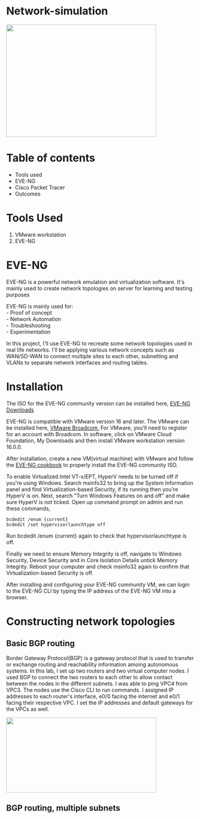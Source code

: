 # Network-simulation
<img src = "https://encrypted-tbn0.gstatic.com/images?q=tbn:ANd9GcSo9czzc_9olMMpCxwiG36cqAi9kywi-gduJCV9B1X3mYAZx90-BXO8cpVywRNV5x6BbkU&usqp=CAU.png" width = 400 height = 300>
<h1>Table of contents</h1>

- Tools used
- EVE-NG
- Cisco Packet Tracer
- Outcomes

 <h1>Tools Used</h1>

  1. VMware workstation
  2. EVE-NG
 
<h1>EVE-NG</h1>
<p>EVE-NG is a powerful network emulation and virtualization software. It's mainly used to create network topologies on server for learning and testing purposes</p>
<p>EVE-NG is mainly used for:<br>
- Proof of concept <br>
- Network Automation<br>
- Troubleshooting<br>
- Experimentation</p>
<p>In this project, I'll use EVE-NG to recreate some network topologies used in real life networks. I'll be applying various network concepts such as WAN/SD-WAN to connect multiple sites to each other, subnetting and VLANs to separate network interfaces and routing tables.</p>
<h1>Installation</h1>
<p>The ISO for the EVE-NG community version can be installed here, <a href="https://www.eve-ng.net/index.php/download/#DL-LIN">EVE-NG Downloads</a></p>
<p>EVE-NG is compatible with VMware version 16 and later. The VMware can be installed here, <a href="https://support.broadcom.com/">VMware Broadcom.</a> For VMware, you'll need to register for an account with Broadcom. In software, click on VMware Cloud Foundation, My Downloads and then install VMware workstation version 16.0.0. </p>
<p>After installation, create a new VM(virtual machine) with VMware and follow the <a href="https://www.eve-ng.net/images/EVE-COOK-BOOK-1.0.pdf">EVE-NG cookbook</a> to properly install the EVE-NG community ISO.</p> 
<p>To enable Virtualized Intel VT-x/EPT, HyperV needs to be turned off if you're using Windows. Search msinfo32 to bring up the System Information panel and find Virtualization-based Security, if its running then you're HyperV is on. Next, search "Turn Windows Features on and off" and make sure HyperV is not ticked. Open up command prompt on admin and run these commands,</p> 
 
 ```
 bcdedit /enum {current}
 bcdedit /set hypervisorlaunchtype off
 ```
<p>Run bcdedit /enum {current} again to check that hypervisorlaunchtype is off.</p>
<p>Finally we need to ensure Memory Integrity is off, navigate to Windows Security, Device Security and in Core Isolation Details untick Memory Integrity. Reboot your computer and check msinfo32 again to confirm that Virtualization-based Security is off. </p>
<p>After installing and configuring your EVE-NG community VM, we can login to the EVE-NG CLI by typing the IP address of the EVE-NG VM into a browser.</p>

<h1>Constructing network topologies</h1>
<h2>Basic BGP routing</h2>
<p>Border Gateway Protocol(BGP) is a gateway protocol that is used to transfer or exchange routing and reachability information amoing autonomous systems. In this lab, I set up two routers and two virtual computer nodes. I used BGP to connect the two routers to each other to allow contact between the nodes in the different subnets. I was able to ping VPC4 from VPC3. The nodes use the Cisco CLI to run commands. I assigned IP addresses to each router's interface, e0/0 facing the internet and e0/1 facing their respective VPC. I set the IP addresses and default gateways for the VPCs as well.</p>
<img src="https://imgur.com/mkTCKGU.png" width = 400 height = 200>

<h2>BGP routing, multiple subnets</h2>
